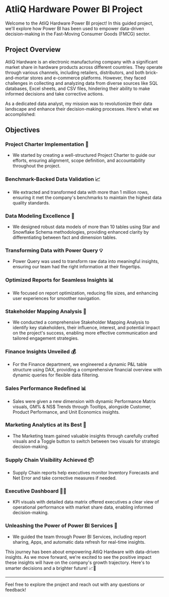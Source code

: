 # AtliQ Hardware Power BI Project

Welcome to the AtliQ Hardware Power BI project! In this guided project, we'll explore how Power BI has been used to empower data-driven decision-making in the Fast-Moving Consumer Goods (FMCG) sector. 

## Project Overview

AtliQ Hardware is an electronic manufacturing company with a significant market share in hardware products across different countries. They operate through various channels, including retailers, distributors, and both brick-and-mortar stores and e-commerce platforms. However, they faced challenges in collecting and analyzing data from diverse sources like SQL databases, Excel sheets, and CSV files, hindering their ability to make informed decisions and take corrective actions.

As a dedicated data analyst, my mission was to revolutionize their data landscape and enhance their decision-making processes. Here's what we accomplished:

## Objectives

### Project Charter Implementation 🎯

- We started by creating a well-structured Project Charter to guide our efforts, ensuring alignment, scope definition, and accountability throughout the project.

### Benchmark-Backed Data Validation 📈

- We extracted and transformed data with more than 1 million rows, ensuring it met the company's benchmarks to maintain the highest data quality standards.

### Data Modeling Excellence 🔄

- We designed robust data models of more than 10 tables using Star and Snowflake Schema methodologies, providing enhanced clarity by differentiating between fact and dimension tables.

### Transforming Data with Power Query 💡

- Power Query was used to transform raw data into meaningful insights, ensuring our team had the right information at their fingertips.

### Optimized Reports for Seamless Insights 📊

- We focused on report optimization, reducing file sizes, and enhancing user experiences for smoother navigation.

### Stakeholder Mapping Analysis 🎯

- We conducted a comprehensive Stakeholder Mapping Analysis to identify key stakeholders, their influence, interest, and potential impact on the project's success, enabling more effective communication and tailored engagement strategies.

### Finance Insights Unveiled 💰

- For the Finance department, we engineered a dynamic P&L table structure using DAX, providing a comprehensive financial overview with dynamic queries for flexible data filtering.

### Sales Performance Redefined 📊

- Sales were given a new dimension with dynamic Performance Matrix visuals, GM% & NS$ Trends through Tooltips, alongside Customer, Product Performance, and Unit Economics insights.

### Marketing Analytics at its Best 📣

- The Marketing team gained valuable insights through carefully crafted visuals and a Toggle button to switch between two visuals for strategic decision-making.

### Supply Chain Visibility Achieved 📦

- Supply Chain reports help executives monitor Inventory Forecasts and Net Error and take corrective measures if needed.

### Executive Dashboard 👨‍💼

- KPI visuals with detailed data matrix offered executives a clear view of operational performance with market share data, enabling informed decision-making.

### Unleashing the Power of Power BI Services 🚀

- We guided the team through Power BI Services, including report sharing, Apps, and automatic data refresh for real-time insights.

This journey has been about empowering AtliQ Hardware with data-driven insights. As we move forward, we're excited to see the positive impact these insights will have on the company's growth trajectory. Here's to smarter decisions and a brighter future! 📈🔗

---

Feel free to explore the project and reach out with any questions or feedback!
